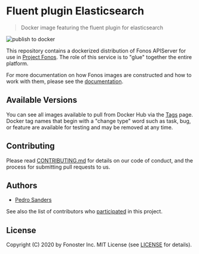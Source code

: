 # Fluent plugin Elasticsearch

> Docker image featuring the fluent plugin for elasticsearch

![publish to docker](https://github.com/fonoster/fluent-elasticsearch/workflows/publish%20to%20docker%20hub/badge.svg)

This repository contains a dockerized distribution of Fonos APIServer for use in [Project Fonos](https://github.com/fonoster/fonos). The role of this service is to "glue" together the entire platform.

For more documentation on how Fonos images are constructed and how to work with them, please see the [documentation](https://github.com/fonoster/fonos).

## Available Versions

You can see all images available to pull from Docker Hub via the [Tags](https://hub.docker.com/repository/docker/fonoster/fluent-elasticsearch/tags?page=1) page. Docker tag names that begin with a "change type" word such as task, bug, or feature are available for testing and may be removed at any time.

## Contributing

Please read [CONTRIBUTING.md](https://github.com/fonoster/fonos/blob/master/CONTRIBUTING.md) for details on our code of conduct, and the process for submitting pull requests to us.

## Authors

- [Pedro Sanders](https://github.com/psanders)

See also the list of contributors who [participated](https://github.com/fonoster/fluent-elasticsearch/contributors) in this project.

## License

Copyright (C) 2020 by Fonoster Inc. MIT License (see [LICENSE](https://github.com/fonoster/fonos/blob/master/LICENSE) for details).
